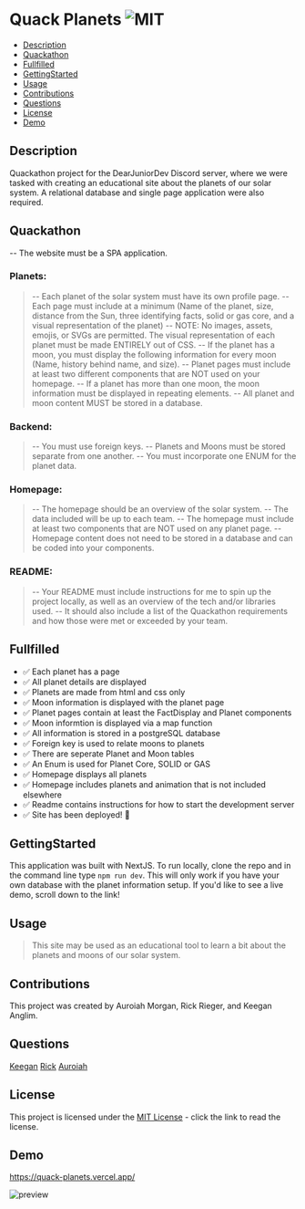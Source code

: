 # Quack Planets  ![MIT](https://img.shields.io/badge/license-MIT-green)

  - [Description](#description)
  - [Quackathon](#quackathon)
  - [Fullfilled](#fullfilled)
  - [GettingStarted](#gettingstarted)
  - [Usage](#usage)
  - [Contributions](#contributions)
  - [Questions](#questions)
  - [License](#license)
  - [Demo](#demo)

  ## Description
 
  Quackathon project for the DearJuniorDev Discord server, where we were tasked with creating an educational site about the planets of our solar system. A relational database and single page application were also required. 

  ## Quackathon

  -- The website must be a SPA application.

  ### Planets:

  > -- Each planet of the solar system must have its own profile page.
  -- Each page must include at a minimum (Name of the planet, size, distance from the Sun, three identifying facts, solid or gas core, and a visual representation of the planet)
  -- NOTE: No images, assets, emojis, or SVGs are permitted. The visual representation of each planet must be made ENTIRELY out of CSS.
  -- If the planet has a moon, you must display the following information for every moon (Name, history behind name, and size). 
  -- Planet pages must include at least two different components that are NOT used on your homepage.
  -- If a planet has more than one moon, the moon information must be displayed in repeating elements.
  -- All planet and moon content MUST be stored in a database.


  ### Backend:

  > -- You must use foreign keys.
  -- Planets and Moons must be stored separate from one another.
  -- You must incorporate one ENUM for the planet data.

  ### Homepage:

  > -- The homepage should be an overview of the solar system.
  -- The data included will be up to each team.
  -- The homepage must include at least two components that are NOT used on any planet page.
  -- Homepage content does not need to be stored in a database and can be coded into your components.

  ### README:

  > -- Your README must include instructions for me to spin up the project locally, as well as an overview of the tech and/or libraries used.
  -- It should also include a list of the Quackathon requirements and how those were met or exceeded by your team.

  ## Fullfilled

  - ✅ Each planet has a page
  - ✅ All planet details are displayed
  - ✅ Planets are made from html and css only
  - ✅ Moon information is displayed with the planet page
  - ✅ Planet pages contain at least the FactDisplay and Planet components
  - ✅ Moon informtion is displayed via a map function
  - ✅ All information is stored in a postgreSQL database
  - ✅ Foreign key is used to relate moons to planets
  - ✅ There are seperate Planet and Moon tables
  - ✅ An Enum is used for Planet Core, SOLID or GAS
  - ✅ Homepage displays all planets
  - ✅ Homepage includes planets and animation that is not included elsewhere
  - ✅ Readme contains instructions for how to start the development server
  - ✅ Site has been deployed! 🎉

  ## GettingStarted

  This application was built with NextJS. To run locally, clone the repo and in the command line type ```npm run dev```. This will only work if you have your own database with the planet information setup. If you'd like to see a live demo, scroll down to the link!

  ## Usage

  > This site may be used as an educational tool to learn a bit about the planets and moons of our solar system.

  ## Contributions
  
  This project was created by Auroiah Morgan, Rick Rieger, and Keegan Anglim.

  ## Questions

  [Keegan](https://github.com/guitarkeegan)
  [Rick](https://github.com/RickRieger)
  [Auroiah](https://github.com/abmdev86)

  ## License
  This project is licensed under the [MIT License](https://choosealicense.com/licenses/mit/) - click the link to read the license.
  
 ## Demo

 https://quack-planets.vercel.app/
 
 ![preview](./assets/images/quack-planets.gif)